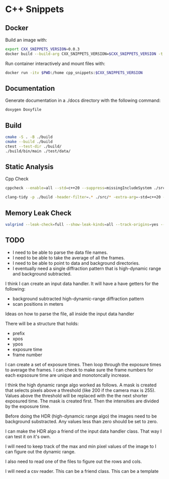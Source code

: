 # C++ Snippets

## Docker

Build an image with:

```bash
export CXX_SNIPPETS_VERSION=0.0.3
docker build --build-arg CXX_SNIPPETS_VERSION=$CXX_SNIPPETS_VERSION -t cpp_snippets:$CXX_SNIPPETS_VERSION .
```

Run container interactively and mount files with:

```bash
docker run -itv $PWD:/home cpp_snippets:$CXX_SNIPPETS_VERSION
```

## Documentation

Generate documentation in a ./docs directory with the following command:

```bash
doxygen Doxyfile
```

## Build

```bash
cmake -S . -B ./build
cmake --build ./build
ctest --test-dir ./build/
./build/bin/main ./test/data/
```

## Static Analysis

Cpp Check

```bash
cppcheck --enable=all --std=c++20 --suppress=missingIncludeSystem ./src/* -I./include
```

```bash
clang-tidy -p ./build -header-filter=.* ./src/* -extra-arg=-std=c++20 -- -I./include
```

## Memory Leak Check

```bash
valgrind --leak-check=full --show-leak-kinds=all --track-origins=yes --verbose ./build/bin/main ./test/data/
```

## TODO

- I need to be able to parse the data file names.
- I need to be able to take the average of all the frames.
- I need to be able to point to data and background directories.
- I eventually need a single diffraction pattern that is high-dynamic range and
    background subtracted.

I think I can create an input data handler.
It will have a have getters for the following:

- background subtracted high-dynamic-range diffraction pattern
- scan positions in meters

Ideas on how to parse the file, all inside the input data handler

There will be a structure that holds:

- prefix
- xpos
- ypos
- exposure time
- frame number

I can create a set of exposure times. Then loop through the exposure times to
average the frames. I can check to make sure the frame numbers for each expsosure time
are unique and monotoncally increase.

I think the high dynamic range algo worked as follows. A mask is created that selects pixels above a
threshold (like 200 if the camera max is 255). Values above the threshold will be replaced with the
the next shorter exposured time. The mask is created first. Then the intensities are divided by the
exposure time.

Before doing the HDR (high-dynamcic range algo) the images need to be background substracted. Any values
less than zero should be set to zero.

I can make the HDR algo a friend of the input data handler class. That way I can test it on it's own.

I will need to keep track of the max and min pixel values of the image to I can figure out the
dynamic range.

I also need to read one of the files to figure out the rows and cols.

I will need a csv reader. This can be a friend class. This can be a template

